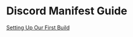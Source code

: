 # Discord Manifest Guide

[Setting Up Our First Build](https://discordapp.com/developers/docs/dispatch/branches-and-builds#setting-up-our-first-build)